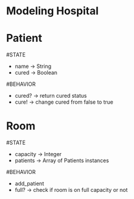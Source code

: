 # Modeling Hospital

# Patient
#STATE
- name -> String
- cured -> Boolean

#BEHAVIOR
- cured? -> return cured status
- cure! -> change cured from false to true

# Room
#STATE
- capacity -> Integer
- patients -> Array of Patients instances

#BEHAVIOR
- add_patient
- full? -> check if room is on full capacity or not
